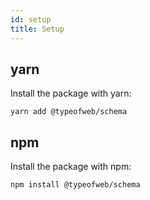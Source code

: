 ```yaml
---
id: setup
title: Setup
---
```


## yarn

Install the package with yarn:

`yarn add @typeofweb/schema`

## npm

Install the package with npm:

`npm install @typeofweb/schema`
